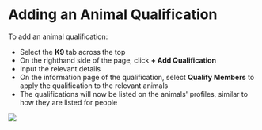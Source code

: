 # Adding an Animal Qualification

To add an animal qualification: 

* Select the **K9** tab across the top
* On the righthand side of the page, click **+ Add Qualification**
* Input the relevant details
* On the information page of the qualification, select **Qualify Members** to apply the qualification to the relevant animals
* The qualifications will now be listed on the animals' profiles, similar to how they are listed for people

![](../../.gitbook/assets/adding-an-animal-qualification.gif)

